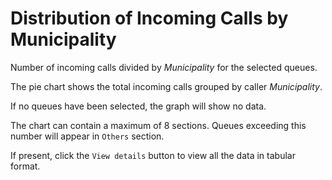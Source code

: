 # Distribution of Incoming Calls by Municipality

Number of incoming calls divided by *Municipality* for the selected queues.

The pie chart shows the total incoming calls grouped by caller *Municipality*.

If no queues have been selected, the graph will show no data.

The chart can contain a maximum of 8 sections. Queues exceeding this number
will appear in `Others` section.

If present, click the `View details` button to view all the data
in tabular format.
